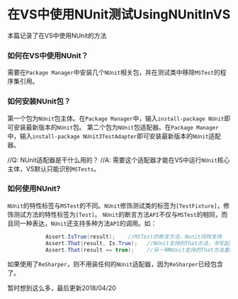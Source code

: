 # 在VS中使用NUnit测试UsingNUnitInVS
本篇记录了在VS中使用NUnit的方法

### 如何在VS中使用NUnit？
需要在`Package Manager`中安装几个`NUnit`相关包，并在测试类中移除`MSTest`的程序集引用。

### 如何安装NUnit包？
第一个包为`NUnit`包主体。在`Package Manager`中，输入`install-package NUnit`即可安装最新版本的`NUnit`包。
第二个包为`NUnit`包适配器。在`Package Manager`中，输入`install-package NUnit3TestAdapter`即可安装最新版本的`NUnit`适配器。
  
//Q: NUnit适配器是干什么用的？
//A: 需要这个适配器才能在VS中运行`NUnit`核心主体，VS默认只能识别`MSTests`。

### 如何使用NUnit?
`NUnit`的特性标签与`MSTest`的不同。`NUnit`修饰测试类的标签为`[TestFixture]`，修饰测试方法的特性标签为`[Test]`。
`NUnit`的断言方法`API`不仅与`MSTest`的相同，而且同一种表达，`NUnit`还支持多种方法`API`的调用。如：
  
```c#
            Assert.IsTrue(result);    //MSTest的断言方法，Nunit同样支持
            Assert.That(result, Is.True);   //NUnit支持的That方法，书写起来更像自然语言
            Assert.That(result == true);    //另一种NUnit支持的That方法重载，偏机器语言
```

  如果使用了`ReSharper`，则不用装任何的`NUnit`适配器，因为`ReSharper`已经包含了。

暂时想到这么多，最后更新2018/04/20
